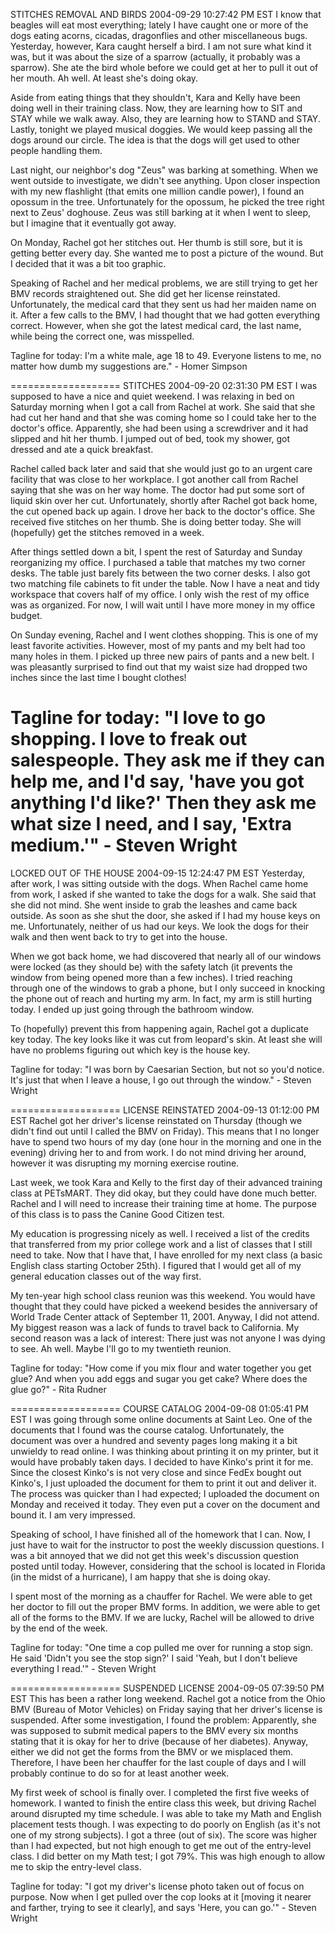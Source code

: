 STITCHES REMOVAL AND BIRDS
2004-09-29 10:27:42 PM EST 
I know that beagles will eat most everything; lately I have caught one or more of the dogs eating acorns, cicadas, dragonflies and other miscellaneous bugs. Yesterday, however, Kara caught herself a bird. I am not sure what kind it was, but it was about the size of a sparrow (actually, it probably was a sparrow). She ate the bird whole before we could get at her to pull it out of her mouth. Ah well. At least she's doing okay.

Aside from eating things that they shouldn't, Kara and Kelly have been doing well in their training class. Now, they are learning how to SIT and STAY while we walk away. Also, they are learning how to STAND and STAY. Lastly, tonight we played musical doggies. We would keep passing all the dogs around our circle. The idea is that the dogs will get used to other people handling them.

Last night, our neighbor's dog "Zeus" was barking at something. When we went outside to investigate, we didn't see anything. Upon closer inspection with my new flashlight (that emits one million candle power), I found an opossum in the tree. Unfortunately for the opossum, he picked the tree right next to Zeus' doghouse. Zeus was still barking at it when I went to sleep, but I imagine that it eventually got away.

On Monday, Rachel got her stitches out. Her thumb is still sore, but it is getting better every day. She wanted me to post a picture of the wound. But I decided that it was a bit too graphic.

Speaking of Rachel and her medical problems, we are still trying to get her BMV records straightened out. She did get her license reinstated. Unfortunately, the medical card that they sent us had her maiden name on it. After a few calls to the BMV, I had thought that we had gotten everything correct. However, when she got the latest medical card, the last name, while being the correct one, was misspelled.

Tagline for today: I'm a white male, age 18 to 49. Everyone listens to me, no matter how dumb my suggestions are." - Homer Simpson

===================
STITCHES
2004-09-20 02:31:30 PM EST 
I was supposed to have a nice and quiet weekend. I was relaxing in bed on Saturday morning when I got a call from Rachel at work. She said that she had cut her hand and that she was coming home so I could take her to the doctor's office. Apparently, she had been using a screwdriver and it had slipped and hit her thumb. I jumped out of bed, took my shower, got dressed and ate a quick breakfast.

Rachel called back later and said that she would just go to an urgent care facility that was close to her workplace. I got another call from Rachel saying that she was on her way home. The doctor had put some sort of liquid skin over her cut. Unfortunately, shortly after Rachel got back home, the cut opened back up again. I drove her back to the doctor's office. She received five stitches on her thumb. She is doing better today. She will (hopefully) get the stitches removed in a week.

After things settled down a bit, I spent the rest of Saturday and Sunday reorganizing my office. I purchased a table that matches my two corner desks. The table just barely fits between the two corner desks. I also got two matching file cabinets to fit under the table. Now I have a neat and tidy workspace that covers half of my office. I only wish the rest of my office was as organized. For now, I will wait until I have more money in my office budget.

On Sunday evening, Rachel and I went clothes shopping. This is one of my least favorite activities. However, most of my pants and my belt had too many holes in them. I picked up three new pairs of pants and a new belt. I was pleasantly surprised to find out that my waist size had dropped two inches since the last time I bought clothes!

Tagline for today: "I love to go shopping. I love to freak out salespeople. They ask me if they can help me, and I'd say, 'have you got anything I'd like?' Then they ask me what size I need, and I say, 'Extra medium.'" - Steven Wright
===================

LOCKED OUT OF THE HOUSE
2004-09-15 12:24:47 PM EST 
Yesterday, after work, I was sitting outside with the dogs. When Rachel came home from work, I asked if she wanted to take the dogs for a walk. She said that she did not mind. She went inside to grab the leashes and came back outside. As soon as she shut the door, she asked if I had my house keys on me. Unfortunately, neither of us had our keys. We look the dogs for their walk and then went back to try to get into the house.

When we got back home, we had discovered that nearly all of our windows were locked (as they should be) with the safety latch (it prevents the window from being opened more than a few inches). I tried reaching through one of the windows to grab a phone, but I only succeed in knocking the phone out of reach and hurting my arm. In fact, my arm is still hurting today. I ended up just going through the bathroom window.

To (hopefully) prevent this from happening again, Rachel got a duplicate key today. The key looks like it was cut from leopard's skin. At least she will have no problems figuring out which key is the house key.

Tagline for today: "I was born by Caesarian Section, but not so you'd notice. It's just that when I leave a house, I go out through the window." - Steven Wright

===================
LICENSE REINSTATED
2004-09-13 01:12:00 PM EST 
Rachel got her driver's license reinstated on Thursday (though we didn't find out until I called the BMV on Friday). This means that I no longer have to spend two hours of my day (one hour in the morning and one in the evening) driving her to and from work. I do not mind driving her around, however it was disrupting my morning exercise routine.

Last week, we took Kara and Kelly to the first day of their advanced training class at PETsMART. They did okay, but they could have done much better. Rachel and I will need to increase their training time at home. The purpose of this class is to pass the Canine Good Citizen test.

My education is progressing nicely as well. I received a list of the credits that transferred from my prior college work and a list of classes that I still need to take. Now that I have that, I have enrolled for my next class (a basic English class starting October 25th). I figured that I would get all of my general education classes out of the way first.

My ten-year high school class reunion was this weekend. You would have thought that they could have picked a weekend besides the anniversary of World Trade Center attack of September 11, 2001. Anyway, I did not attend. My biggest reason was a lack of funds to travel back to California. My second reason was a lack of interest: There just was not anyone I was dying to see. Ah well. Maybe I'll go to my twentieth reunion.

Tagline for today: "How come if you mix flour and water together you get glue? And when you add eggs and sugar you get cake? Where does the glue go?" - Rita Rudner

===================
COURSE CATALOG
2004-09-08 01:05:41 PM EST 
I was going through some online documents at Saint Leo. One of the documents that I found was the course catalog. Unfortunately, the document was over a hundred and seventy pages long making it a bit unwieldy to read online. I was thinking about printing it on my printer, but it would have probably taken days. I decided to have Kinko's print it for me. Since the closest Kinko's is not very close and since FedEx bought out Kinko's, I just uploaded the document for them to print it out and deliver it. The process was quicker than I had expected; I uploaded the document on Monday and received it today. They even put a cover on the document and bound it. I am very impressed.

Speaking of school, I have finished all of the homework that I can. Now, I just have to wait for the instructor to post the weekly discussion questions. I was a bit annoyed that we did not get this week's discussion question posted until today. However, considering that the school is located in Florida (in the midst of a hurricane), I am happy that she is doing okay.

I spent most of the morning as a chauffer for Rachel. We were able to get her doctor to fill out the proper BMV forms. In addition, we were able to get all of the forms to the BMV. If we are lucky, Rachel will be allowed to drive by the end of the week.

Tagline for today: "One time a cop pulled me over for running a stop sign. He said 'Didn't you see the stop sign?' I said 'Yeah, but I don't believe everything I read.'" - Steven Wright

===================
SUSPENDED LICENSE
2004-09-05 07:39:50 PM EST 
This has been a rather long weekend. Rachel got a notice from the Ohio BMV (Bureau of Motor Vehicles) on Friday saying that her driver's license is suspended. After some investigation, I found the problem: Apparently, she was supposed to submit medical papers to the BMV every six months stating that it is okay for her to drive (because of her diabetes). Anyway, either we did not get the forms from the BMV or we misplaced them. Therefore, I have been her chauffer for the last couple of days and I will probably continue to do so for at least another week.

My first week of school is finally over. I completed the first five weeks of homework. I wanted to finish the entire class this week, but driving Rachel around disrupted my time schedule. I was able to take my Math and English placement tests though. I was expecting to do poorly on English (as it's not one of my strong subjects). I got a three (out of six). The score was higher than I had expected, but not high enough to get me out of the entry-level class. I did better on my Math test; I got 79%. This was high enough to allow me to skip the entry-level class.

Tagline for today: "I got my driver's license photo taken out of focus on purpose. Now when I get pulled over the cop looks at it [moving it nearer and farther, trying to see it clearly], and says 'Here, you can go.'" - Steven Wright